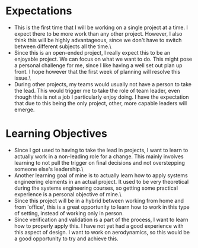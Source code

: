 # Expectations
* This is the first time that I will be working on a single project at a time. I expect there to be
 more work than any other project. However, I also think this will be highly advantageous, since
 we don't have to switch between different subjects all the time.\
* Since this is an open-ended project, I really expect this to be an enjoyable project. We can
 focus on what we want to do. This might pose a personal challenge for me, since I like having a
 well set out plan up front. I hope however that the first week of planning will
 resolve this issue.\
* During other projects, my teams would usually not have a person to take the lead. This would
 trigger me to take the role of team leader, even though this is not a job I particularly enjoy
 doing. I have the expectation that due to this being the only project, other, more capable
 leaders will emerge.

# Learning Objectives
* Since I got used to having to take the lead in projects, I want to learn to actually work in 
 a non-leading role for a change. This mainly involves learning to not pull the trigger on 
 final decisions and not overstepping someone else's leadership.\
* Another learning goal of mine is to actually learn how to apply systems engineering elements in
 an actual project. It used to be very theoretical during the systems engineering courses, so
 getting some practical experience is a personal objective of mine.\
* Since this project will be in a hybrid between working from home and from 'office', this is a
 great opportunity to learn how to work in this type of setting, instead of working only in person.
* Since verification and validation is a part of the process, I want to learn how to properly apply this.
 I have not yet had a good experience with this aspect of design. I want to work on aerodynamics,
 so this would be a good opportunity to try and achieve this.